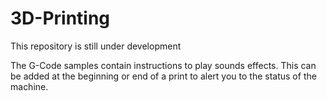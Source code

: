 # 3D-Printing

This repository is still under development

The G-Code samples contain instructions to play sounds effects. This can be added at the beginning or end of a print to alert you to the status of the machine. 

